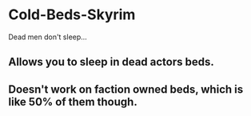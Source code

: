 # Cold-Beds-Skyrim
Dead men don't sleep...

## Allows you to sleep in dead actors beds.
## Doesn't work on faction owned beds, which is like 50% of them though.
